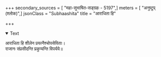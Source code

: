 +++
secondary_sources = [ "महा-सुभाषित-सङ्ग्रहः - 5197",]
meters = [ "अनुष्टुप् (श्लोक)",]
jsonClass = "Subhaashita"
title = "आराधिता हि"

+++

<details open><summary>Text</summary>

आराधिता हि शीलेन प्रयत्नैश्चोपसेविताः।  
राजानः संप्रसीदन्ति प्रकुप्यन्ति विपर्यये॥
</details>
